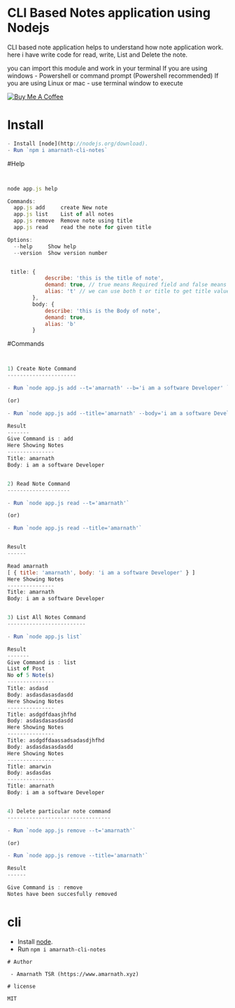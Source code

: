 CLI Based Notes application using Nodejs
==========================================

CLI based note application helps to understand how note application work. here i have write code for read, write, List and Delete the note. 

you can import this module and work in your terminal 
 If you are using windows - Powershell or command prompt (Powershell recommended)
 If you are using Linux or mac - use terminal window to execute

<a href="https://www.buymeacoffee.com/amarnath" target="_blank"><img src="https://www.buymeacoffee.com/assets/img/custom_images/orange_img.png" alt="Buy Me A Coffee" style="height: auto !important;width: auto !important;" ></a>


# Install

```js
- Install [node](http://nodejs.org/download).
- Run `npm i amarnath-cli-notes`

```

#Help

```js


node app.js help

Commands:
  app.js add     create New note
  app.js list    List of all notes
  app.js remove  Remove note using title
  app.js read    read the note for given title

Options:
  --help     Show help                                                 [boolean]
  --version  Show version number                                       [boolean]


 title: {
            describe: 'this is the title of note',
            demand: true, // true means Required field and false means not required
            alias: 't' // we can use both t or title to get title values
        },
        body: {
            describe: 'this is the Body of note',
            demand: true,
            alias: 'b'
        }

```

#Commands

```js


1) Create Note Command
----------------------

- Run `node app.js add --t='amarnath' --b='i am a software Developer' `

(or)

- Run `node app.js add --title='amarnath' --body='i am a software Developer'`

Result
-------
Give Command is : add
Here Showing Notes
---------------
Title: amarnath
Body: i am a software Developer


2) Read Note Command
--------------------

- Run `node app.js read --t='amarnath'`

(or)

- Run `node app.js read --title='amarnath'`


Result
------

Read amarnath
[ { title: 'amarnath', body: 'i am a software Developer' } ]
Here Showing Notes
---------------
Title: amarnath
Body: i am a software Developer


3) List All Notes Command
-------------------------

- Run `node app.js list`

Result
-------
Give Command is : list
List of Post
No of 5 Note(s)
---------------
Title: asdasd
Body: asdasdasasdasdd
Here Showing Notes
---------------
Title: asdgdfdaasjhfhd
Body: asdasdasasdasdd
Here Showing Notes
---------------
Title: asdgdfdaassadsadasdjhfhd
Body: asdasdasasdasdd
Here Showing Notes
---------------
Title: amarwin
Body: asdasdas
---------------
Title: amarnath
Body: i am a software Developer


4) Delete particular note command
---------------------------------

- Run `node app.js remove --t='amarnath'`

(or)

- Run `node app.js remove --title='amarnath'`

Result
------

Give Command is : remove
Notes have been succesfully removed


```



# cli

- Install [node](http://nodejs.org/download).
- Run `npm i amarnath-cli-notes`

```
# Author

 - Amarnath TSR (https://www.amarnath.xyz)

# license

MIT